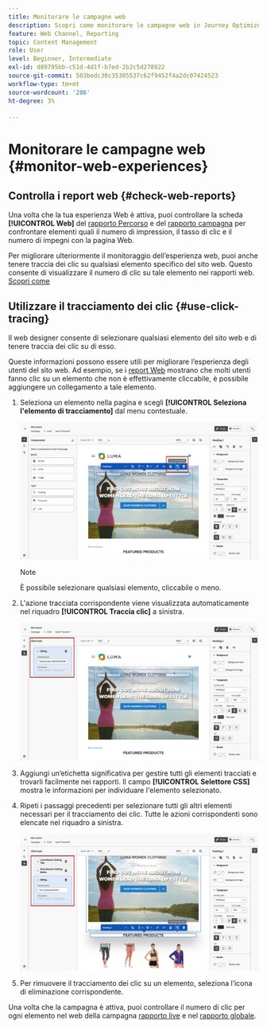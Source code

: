 ```yaml
---
title: Monitorare le campagne web
description: Scopri come monitorare le campagne web in Journey Optimizer
feature: Web Channel, Reporting
topic: Content Management
role: User
level: Beginner, Intermediate
exl-id: d89795bb-c51d-4d1f-b7ed-2b2c5d278922
source-git-commit: 503bedc30c35305537c62f9452f4a2dc07424523
workflow-type: tm+mt
source-wordcount: '286'
ht-degree: 3%

---
```


# Monitorare le campagne web {#monitor-web-experiences}

## Controlla i report web {#check-web-reports}

Una volta che la tua esperienza Web è attiva, puoi controllare la scheda **[!UICONTROL Web]** del [rapporto Percorso](../reports/journey-global-report-cja.md#web-cja) e del [rapporto campagna](../reports/campaign-global-report-cja.md#web) per confrontare elementi quali il numero di impression, il tasso di clic e il numero di impegni con la pagina Web.

<!--You can check the **[!UICONTROL Web]** tab of the campaign reports. Learn more on the campaign web [live report](../reports/campaign-live-report.md#web-tab) and [global report](../reports/campaign-global-report.md#web-tab).-->

Per migliorare ulteriormente il monitoraggio dell’esperienza web, puoi anche tenere traccia dei clic su qualsiasi elemento specifico del sito web. Questo consente di visualizzare il numero di clic su tale elemento nei rapporti web. [Scopri come](#use-click-tracing)

## Utilizzare il tracciamento dei clic {#use-click-tracing}

Il web designer consente di selezionare qualsiasi elemento del sito web e di tenere traccia dei clic su di esso.

Queste informazioni possono essere utili per migliorare l’esperienza degli utenti del sito web. Ad esempio, se i [report Web](../reports/campaign-global-report.md#web-tab) mostrano che molti utenti fanno clic su un elemento che non è effettivamente cliccabile, è possibile aggiungere un collegamento a tale elemento.

1. Seleziona un elemento nella pagina e scegli **[!UICONTROL Seleziona l&#39;elemento di tracciamento]** dal menu contestuale.

   ![](assets/web-designer-click-track.png)

   >[!NOTE]
   >
   >È possibile selezionare qualsiasi elemento, cliccabile o meno.

1. L&#39;azione tracciata corrispondente viene visualizzata automaticamente nel riquadro **[!UICONTROL Traccia clic]** a sinistra.

   ![](assets/web-designer-click-track-pane.png)

1. Aggiungi un’etichetta significativa per gestire tutti gli elementi tracciati e trovarli facilmente nei rapporti. Il campo **[!UICONTROL Selettore CSS]** mostra le informazioni per individuare l&#39;elemento selezionato.

1. Ripeti i passaggi precedenti per selezionare tutti gli altri elementi necessari per il tracciamento dei clic. Tutte le azioni corrispondenti sono elencate nel riquadro a sinistra.

   ![](assets/web-designer-click-tracking-actions.png)

1. Per rimuovere il tracciamento dei clic su un elemento, seleziona l’icona di eliminazione corrispondente.

Una volta che la campagna è attiva, puoi controllare il numero di clic per ogni elemento nel web della campagna [rapporto live](../reports/campaign-live-report.md#web-tab) e nel [rapporto globale](../reports/campaign-global-report.md#web-tab).
